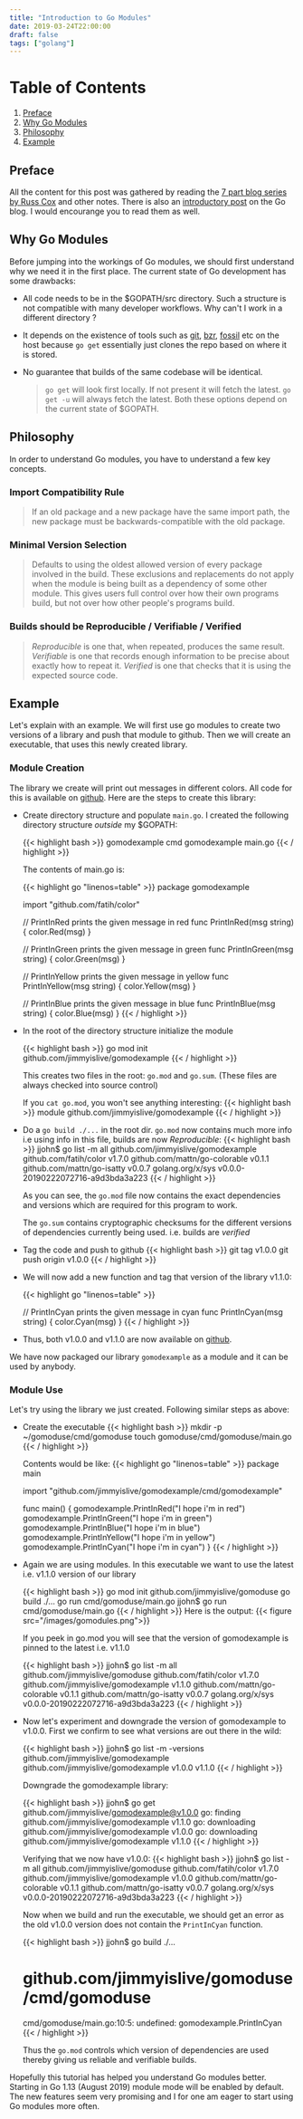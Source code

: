 ```yaml
---
title: "Introduction to Go Modules"
date: 2019-03-24T22:00:00
draft: false
tags: ["golang"]
---
```

# Table of Contents
1. [Preface](#preface)
2. [Why Go Modules](#whygomodules)
3. [Philosophy](#philosophy)
4. [Example](#example)

## Preface
All the content for this post was gathered by reading the [7 part blog series by Russ Cox](https://research.swtch.com/vgo) and other notes. There is also an [introductory post](https://blog.golang.org/using-go-modules) on the Go blog. I would encourange you to read them as well. 

## Why Go Modules
Before jumping into the workings of Go modules, we should first understand why we need it in the first place. The current state of Go development has some drawbacks:

* All code needs to be in the $GOPATH/src directory. Such a structure is not compatible with many developer workflows. Why can't I work in a different directory ?
* It depends on the existence of tools such as [git](https://git-scm.com/), [bzr](http://bazaar.canonical.com/en/), [fossil](https://www.fossil-scm.org/index.html/doc/trunk/www/index.wiki) etc on the host because `go get` essentially just clones the repo based on where it is stored.
* No guarantee that builds of the same codebase will be identical.
    
    >`go get` will look first locally. If not present it will fetch the latest. `go get -u` will always fetch the latest. Both these options depend on the current state of $GOPATH.

## Philosophy
In order to understand Go modules, you have to understand a few key concepts.

### Import Compatibility Rule
>If an old package and a new package have the same import path, the new package must be backwards-compatible with the old package.

### Minimal Version Selection
>Defaults to using the oldest allowed version of every package involved in the build. These exclusions and replacements do not apply when the module is being built as a dependency of some other module. This gives users full control over how their own programs build, but not over how other people's programs build.

### Builds should be Reproducible / Verifiable / Verified
>*Reproducible* is one that, when repeated, produces the same result.
>*Verifiable* is one that records enough information to be precise about exactly how to repeat it.
>*Verified* is one that checks that it is using the expected source code.

## Example
Let's explain with an example. We will first use go modules to create two versions of a library and push that module to github. Then we will create an executable, that uses this newly created library.

### Module Creation

The library we create will print out messages in different colors. All code for this is available on [github](https://github.com/jimmyislive/gomodexample). Here are the steps to create this library:

* Create directory structure and populate `main.go`. I created the following directory structure *outside* my $GOPATH:

    {{< highlight bash >}}
    gomodexample
        cmd
            gomodexample
                main.go
    {{< / highlight >}}

    The contents of main.go is:

    {{< highlight go "linenos=table" >}}
    package gomodexample

    import "github.com/fatih/color"

    // PrintInRed prints the given message in red
    func PrintInRed(msg string) {
            color.Red(msg)
    }

    // PrintInGreen prints the given message in green
    func PrintInGreen(msg string) {
            color.Green(msg)
    }

    // PrintInYellow prints the given message in yellow
    func PrintInYellow(msg string) {
            color.Yellow(msg)
    }

    // PrintInBlue prints the given message in blue
    func PrintInBlue(msg string) {
            color.Blue(msg)
    }
    {{< / highlight >}}

* In the root of the directory structure initialize the module

    {{< highlight bash >}}
    go mod init github.com/jimmyislive/gomodexample
    {{< / highlight >}}

    This creates two files in the root: `go.mod` and `go.sum`. (These files are always checked into source control)

    If you `cat go.mod`, you won't see anything interesting:
    {{< highlight bash >}}
    module github.com/jimmyislive/gomodexample
    {{< / highlight >}}
* Do a `go build ./...` in the root dir. `go.mod` now contains much more info i.e using info in this file, builds are now *Reproducible*:
    {{< highlight bash >}}
    jjohn$ go list -m all
    github.com/jimmyislive/gomodexample
    github.com/fatih/color v1.7.0
    github.com/mattn/go-colorable v0.1.1
    github.com/mattn/go-isatty v0.0.7
    golang.org/x/sys v0.0.0-20190222072716-a9d3bda3a223
    {{< / highlight >}}

    As you can see, the `go.mod` file now contains the exact dependencies and versions which are required for this program to work.

    The `go.sum` contains cryptographic checksums for the different versions of dependencies currently being used. i.e. builds are *verified*

* Tag the code and push to github
    {{< highlight bash >}}
    git tag v1.0.0
    git push origin v1.0.0
    {{< / highlight >}}
* We will now add a new function and tag that version of the library v1.1.0:

    {{< highlight go "linenos=table" >}}

    // PrintInCyan prints the given message in cyan
    func PrintInCyan(msg string) {
            color.Cyan(msg)
    }
    {{< / highlight >}}
* Thus, both v1.0.0 and v1.1.0 are now available on [github](https://github.com/jimmyislive/gomodexample).

We have now packaged our library `gomodexample` as a module and it can be used by anybody.

### Module Use
Let's try using the library we just created. Following similar steps as above:

* Create the executable
    {{< highlight bash >}}
    mkdir -p ~/gomoduse/cmd/gomoduse
    touch gomoduse/cmd/gomoduse/main.go
    {{< / highlight >}}

    Contents would be like:
    {{< highlight go "linenos=table" >}}
    package main

    import "github.com/jimmyislive/gomodexample/cmd/gomodexample"

    func main() {
        gomodexample.PrintInRed("I hope i'm in red")
        gomodexample.PrintInGreen("I hope i'm in green")
        gomodexample.PrintInBlue("I hope i'm in blue")
        gomodexample.PrintInYellow("I hope i'm in yellow")
        gomodexample.PrintInCyan("I hope i'm in cyan")
    }
    {{< / highlight >}}

* Again we are using modules. In this executable we want to use the latest i.e. v1.1.0 version of our library

    {{< highlight bash >}}
    go mod init github.com/jimmyislive/gomoduse
    go build ./...
    go run cmd/gomoduse/main.go
    jjohn$ go run cmd/gomoduse/main.go
    {{< / highlight >}}
    Here is the output:
    {{< figure src="/images/gomodules.png">}}


    If you peek in go.mod you will see that the version of gomodexample is pinned to the latest i.e. v1.1.0

    {{< highlight bash >}}
    jjohn$ go list -m all
    github.com/jimmyislive/gomoduse
    github.com/fatih/color v1.7.0
    github.com/jimmyislive/gomodexample v1.1.0
    github.com/mattn/go-colorable v0.1.1
    github.com/mattn/go-isatty v0.0.7
    golang.org/x/sys v0.0.0-20190222072716-a9d3bda3a223
    {{< / highlight >}}

* Now let's experiment and downgrade the version of gomodexample to v1.0.0. First we confirm to see what versions are out there in the wild:

    {{< highlight bash >}}
    jjohn$ go list -m -versions github.com/jimmyislive/gomodexample
    github.com/jimmyislive/gomodexample v1.0.0 v1.1.0
    {{< / highlight >}}

    Downgrade the gomodexample library:

    {{< highlight bash >}}
    jjohn$ go get github.com/jimmyislive/gomodexample@v1.0.0
    go: finding github.com/jimmyislive/gomodexample v1.1.0
    go: downloading github.com/jimmyislive/gomodexample v1.0.0
    go: downloading github.com/jimmyislive/gomodexample v1.1.0
    {{< / highlight >}}

    Verifying that we now have v1.0.0:
    {{< highlight bash >}}
    jjohn$ go list -m all
    github.com/jimmyislive/gomoduse
    github.com/fatih/color v1.7.0
    github.com/jimmyislive/gomodexample v1.0.0
    github.com/mattn/go-colorable v0.1.1
    github.com/mattn/go-isatty v0.0.7
    golang.org/x/sys v0.0.0-20190222072716-a9d3bda3a223
    {{< / highlight >}}

    Now when we build and run the executable, we should get an error as the old v1.0.0 version does not contain the `PrintInCyan` function.

    {{< highlight bash >}}
    jjohn$ go build ./...
    # github.com/jimmyislive/gomoduse/cmd/gomoduse
    cmd/gomoduse/main.go:10:5: undefined: gomodexample.PrintInCyan
    {{< / highlight >}}

    Thus the `go.mod` controls which version of dependencies are used thereby giving us reliable and verifiable builds.

Hopefully this tutorial has helped you understand Go modules better. Starting in Go 1.13 (August 2019) module mode will be enabled by default. The new features seem very promising and I for one am eager to start using Go modules more often.
